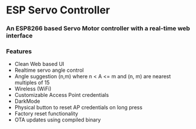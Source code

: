 # ESP Servo Controller  

### An ESP8266 based Servo Motor controller with a real-time web interface  

### Features  
* Clean Web based UI
* Realtime servo angle control
* Angle suggestion (n,m) where n < A <= m and (n, m) are nearest multiples of 15
* Wireless (WiFi)
* Customizable Access Point credentials
* DarkMode
* Physical button to reset AP credentials on long press
* Factory reset functionality
* OTA updates using compiled binary